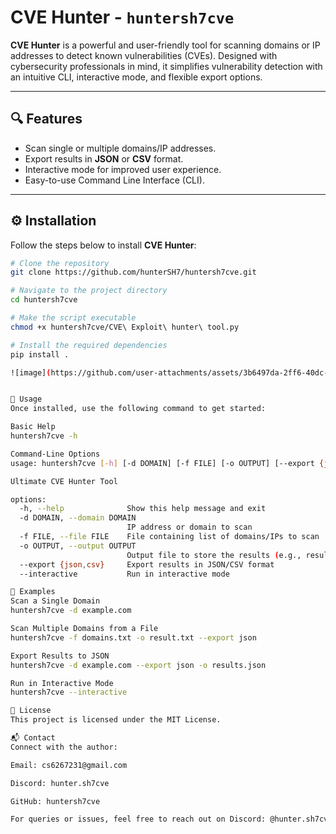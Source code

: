 # CVE Hunter - `huntersh7cve`

**CVE Hunter** is a powerful and user-friendly tool for scanning domains or IP addresses to detect known vulnerabilities (CVEs). Designed with cybersecurity professionals in mind, it simplifies vulnerability detection with an intuitive CLI, interactive mode, and flexible export options.

---

## 🔍 Features

- Scan single or multiple domains/IP addresses.
- Export results in **JSON** or **CSV** format.
- Interactive mode for improved user experience.
- Easy-to-use Command Line Interface (CLI).

---

## ⚙️ Installation

Follow the steps below to install **CVE Hunter**:

```bash
# Clone the repository
git clone https://github.com/hunterSH7/huntersh7cve.git

# Navigate to the project directory
cd huntersh7cve

# Make the script executable
chmod +x huntersh7cve/CVE\ Exploit\ hunter\ tool.py

# Install the required dependencies
pip install .

![image](https://github.com/user-attachments/assets/3b6497da-2ff6-40dc-bb64-0021f505172e)


🚀 Usage
Once installed, use the following command to get started:

Basic Help
huntersh7cve -h

Command-Line Options
usage: huntersh7cve [-h] [-d DOMAIN] [-f FILE] [-o OUTPUT] [--export {json,csv}] [--interactive]

Ultimate CVE Hunter Tool

options:
  -h, --help              Show this help message and exit
  -d DOMAIN, --domain DOMAIN
                          IP address or domain to scan
  -f FILE, --file FILE    File containing list of domains/IPs to scan
  -o OUTPUT, --output OUTPUT
                          Output file to store the results (e.g., result.txt)
  --export {json,csv}     Export results in JSON/CSV format
  --interactive           Run in interactive mode

📌 Examples
Scan a Single Domain
huntersh7cve -d example.com

Scan Multiple Domains from a File
huntersh7cve -f domains.txt -o result.txt --export json

Export Results to JSON
huntersh7cve -d example.com --export json -o results.json

Run in Interactive Mode
huntersh7cve --interactive

📄 License
This project is licensed under the MIT License.

📬 Contact
Connect with the author:

Email: cs6267231@gmail.com

Discord: hunter.sh7cve

GitHub: huntersh7cve

For queries or issues, feel free to reach out on Discord: @hunter.sh7cve






